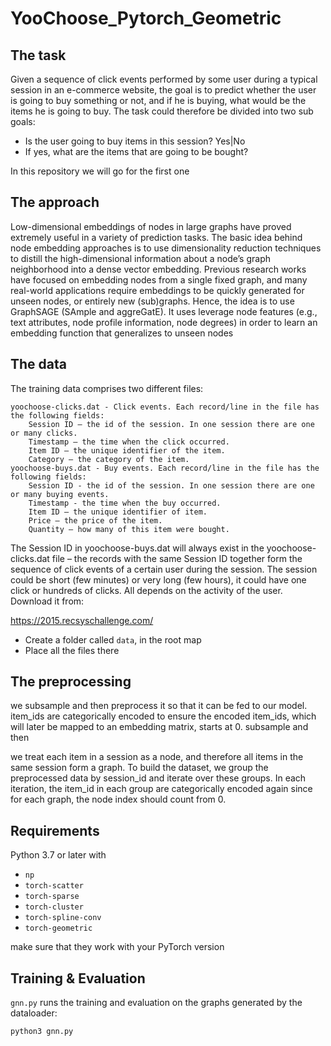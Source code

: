 # YooChoose_Pytorch_Geometric

## The task

Given a sequence of click events performed by some user during a typical session in an e-commerce website, the goal is to predict whether the user is going to buy something or not, and if he is buying, what would be the items he is going to buy. The task could therefore be divided into two sub goals:

* Is the user going to buy items in this session? Yes|No
* If yes, what are the items that are going to be bought?

In this repository we will go for the first one

## The approach

Low-dimensional embeddings of nodes in large graphs have proved extremely useful in a variety of prediction tasks. The basic idea behind node embedding approaches is to use dimensionality reduction techniques to distill the high-dimensional information about a node’s graph neighborhood into a dense vector embedding. Previous research works have focused on embedding nodes from a single fixed graph, and many real-world applications require embeddings to be quickly generated for unseen nodes, or entirely new (sub)graphs. Hence, the idea is to use GraphSAGE (SAmple and aggreGatE). It uses leverage node features (e.g., text attributes, node profile information, node degrees) in order to learn an embedding function that generalizes to unseen nodes

## The data

The training data comprises two different files:

    yoochoose-clicks.dat - Click events. Each record/line in the file has the following fields:
        Session ID – the id of the session. In one session there are one or many clicks.
        Timestamp – the time when the click occurred.
        Item ID – the unique identifier of the item.
        Category – the category of the item.
    yoochoose-buys.dat - Buy events. Each record/line in the file has the following fields:
        Session ID - the id of the session. In one session there are one or many buying events.
        Timestamp - the time when the buy occurred.
        Item ID – the unique identifier of item.
        Price – the price of the item.
        Quantity – how many of this item were bought.

The Session ID in yoochoose-buys.dat will always exist in the yoochoose-clicks.dat file – the records with the same Session ID together form the sequence of click events of a certain user during the session. The session could be short (few minutes) or very long (few hours), it could have one click or hundreds of clicks. All depends on the activity of the user. Download it from:

https://2015.recsyschallenge.com/

* Create a folder called `data`, in the root map
* Place all the files there

## The preprocessing

we subsample and then preprocess it so that it can be fed to our model. item_ids are categorically encoded to ensure the encoded item_ids, which will later be mapped to an embedding matrix, starts at 0.  subsample and then

we treat each item in a session as a node, and therefore all items in the same session form a graph. To build the dataset, we group the preprocessed data by session_id and iterate over these groups. In each iteration, the item_id in each group are categorically encoded again since for each graph, the node index should count from 0.

## Requirements

Python 3.7 or later with 

- `np`
- `torch-scatter`
- `torch-sparse`
- `torch-cluster`
- `torch-spline-conv `
- `torch-geometric`

make sure that they work with your PyTorch version

## Training & Evaluation

`gnn.py` runs the training and evaluation on the graphs generated by the dataloader:

```bash
python3 gnn.py
```
